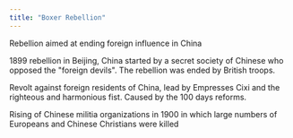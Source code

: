 ```yaml
---
title: "Boxer Rebellion"
---
```

Rebellion aimed at ending foreign influence in China

1899 rebellion in Beijing, China started by a secret society of Chinese who opposed the &quot;foreign devils&quot;. The rebellion was ended by British troops.

Revolt against foreign residents of China, lead by Empresses Cixi and the righteous and harmonious fist. Caused by the 100 days reforms.

Rising of Chinese militia organizations
in 1900 in which large numbers of Europeans
and Chinese Christians were killed

